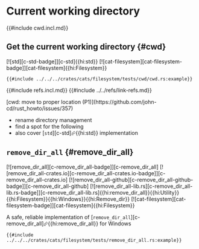 # Current working directory

{{#include cwd.incl.md}}

## Get the current working directory {#cwd}

[![std][c-std-badge]][c-std]{{hi:std}} [![cat-filesystem][cat-filesystem-badge]][cat-filesystem]{{hi:Filesystem}}

```rust,editable
{{#include ../../../crates/cats/filesystem/tests/cwd/cwd.rs:example}}
```

{{#include refs.incl.md}}
{{#include ../../refs/link-refs.md}}

<div class="hidden">
[cwd: move to proper location (P1)](https://github.com/john-cd/rust_howto/issues/357)

- rename directory management
- find a spot for the following
- also cover [`std`][c-std]⮳{{hi:std}} implementation

## `remove_dir_all` {#remove_dir_all}

[![remove_dir_all][c-remove_dir_all-badge]][c-remove_dir_all] [![remove_dir_all-crates.io][c-remove_dir_all-crates.io-badge]][c-remove_dir_all-crates.io] [![remove_dir_all-github][c-remove_dir_all-github-badge]][c-remove_dir_all-github] [![remove_dir_all-lib.rs][c-remove_dir_all-lib.rs-badge]][c-remove_dir_all-lib.rs]{{hi:remove_dir_all}}{{hi:Utility}}{{hi:Filesystem}}{{hi:Windows}}{{hi:Remove_dir}} [![cat-filesystem][cat-filesystem-badge]][cat-filesystem]{{hi:Filesystem}}

A safe, reliable implementation of [`remove_dir_all`][c-remove_dir_all]⮳{{hi:remove_dir_all}} for Windows

```rust,editable
{{#include ../../../crates/cats/filesystem/tests/remove_dir_all.rs:example}}
```

</div>
